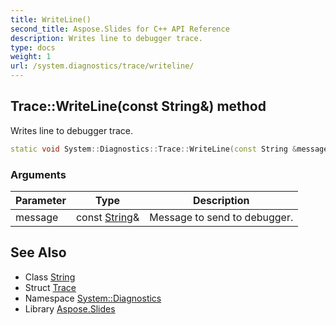 ```yaml
---
title: WriteLine()
second_title: Aspose.Slides for C++ API Reference
description: Writes line to debugger trace.
type: docs
weight: 1
url: /system.diagnostics/trace/writeline/
---
```

## Trace::WriteLine(const String\&) method


Writes line to debugger trace.

```cpp
static void System::Diagnostics::Trace::WriteLine(const String &message)
```


### Arguments

| Parameter | Type | Description |
| --- | --- | --- |
| message | const [String](../../../system/string/)\& | Message to send to debugger. |

## See Also

* Class [String](../../../system/string/)
* Struct [Trace](../)
* Namespace [System::Diagnostics](../../)
* Library [Aspose.Slides](../../../)